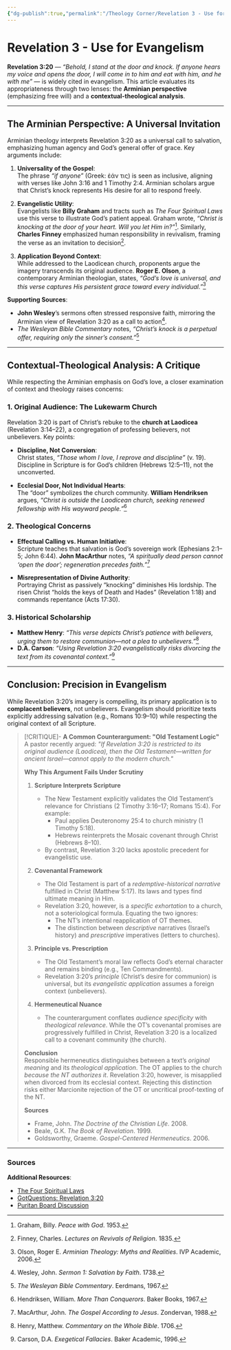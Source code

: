 ```yaml
---
{"dg-publish":true,"permalink":"/Theology Corner/Revelation 3 - Use for Evangelism/"}
---
```


# Revelation 3 - Use for Evangelism
**Revelation 3:20** — *“Behold, I stand at the door and knock. If anyone hears my voice and opens the door, I will come in to him and eat with him, and he with me”* — is widely cited in evangelism. This article evaluates its appropriateness through two lenses: the **Arminian perspective** (emphasizing free will) and a **contextual-theological analysis**.  

---

## The Arminian Perspective: A Universal Invitation  

Arminian theology interprets Revelation 3:20 as a universal call to salvation, emphasizing human agency and God’s general offer of grace. Key arguments include:  

1. **Universality of the Gospel**:  
   The phrase *“if anyone”* (Greek: ἐάν τις) is seen as inclusive, aligning with verses like John 3:16 and 1 Timothy 2:4. Arminian scholars argue that Christ’s knock represents His desire for all to respond freely.  

2. **Evangelistic Utility**:  
   Evangelists like **Billy Graham** and tracts such as *The Four Spiritual Laws* use this verse to illustrate God’s patient appeal. Graham wrote, *“Christ is knocking at the door of your heart. Will you let Him in?”*[^1]. Similarly, **Charles Finney** emphasized human responsibility in revivalism, framing the verse as an invitation to decision[^2].  

3. **Application Beyond Context**:  
   While addressed to the Laodicean church, proponents argue the imagery transcends its original audience. **Roger E. Olson**, a contemporary Arminian theologian, states, *“God’s love is universal, and this verse captures His persistent grace toward every individual.”*[^3]  

**Supporting Sources**:  
- **John Wesley**’s sermons often stressed responsive faith, mirroring the Arminian view of Revelation 3:20 as a call to action[^4].  
- *The Wesleyan Bible Commentary* notes, *“Christ’s knock is a perpetual offer, requiring only the sinner’s consent.”*[^5]  

---

## Contextual-Theological Analysis: A Critique  

While respecting the Arminian emphasis on God’s love, a closer examination of context and theology raises concerns:  

### 1. Original Audience: The Lukewarm Church  
Revelation 3:20 is part of Christ’s rebuke to the **church at Laodicea** (Revelation 3:14–22), a congregation of professing believers, not unbelievers. Key points:  

- **Discipline, Not Conversion**:  
  Christ states, *“Those whom I love, I reprove and discipline”* (v. 19). Discipline in Scripture is for God’s children (Hebrews 12:5–11), not the unconverted.  

- **Ecclesial Door, Not Individual Hearts**:  
  The “door” symbolizes the church community. **William Hendriksen** argues, *“Christ is outside the Laodicean church, seeking renewed fellowship with His wayward people.”*[^6]  

### 2. Theological Concerns  
- **Effectual Calling vs. Human Initiative**:  
  Scripture teaches that salvation is God’s sovereign work (Ephesians 2:1–5; John 6:44). **John MacArthur** notes, *“A spiritually dead person cannot ‘open the door’; regeneration precedes faith.”*[^7]  

- **Misrepresentation of Divine Authority**:  
  Portraying Christ as passively “knocking” diminishes His lordship. The risen Christ “holds the keys of Death and Hades” (Revelation 1:18) and commands repentance (Acts 17:30).  

### 3. Historical Scholarship  
- **Matthew Henry**: *“This verse depicts Christ’s patience with believers, urging them to restore communion—not a plea to unbelievers.”*[^8]  
- **D.A. Carson**: *“Using Revelation 3:20 evangelistically risks divorcing the text from its covenantal context.”*[^9]  

---

## Conclusion: Precision in Evangelism  

While Revelation 3:20’s imagery is compelling, its primary application is to **complacent believers**, not unbelievers. Evangelism should prioritize texts explicitly addressing salvation (e.g., Romans 10:9–10) while respecting the original context of all Scripture.  

> [!CRITIQUE]- **A Common Counterargument: "Old Testament Logic"**  
> A pastor recently argued: *"If Revelation 3:20 is restricted to its original audience (Laodicea), then the Old Testament—written for ancient Israel—cannot apply to the modern church."*  
>   
> **Why This Argument Fails Under Scrutiny**  
> 1. **Scripture Interprets Scripture**  
>    - The New Testament explicitly validates the Old Testament’s relevance for Christians (2 Timothy 3:16–17; Romans 15:4). For example:  
>      - Paul applies Deuteronomy 25:4 to church ministry (1 Timothy 5:18).  
>      - Hebrews reinterprets the Mosaic covenant through Christ (Hebrews 8–10).  
>    - By contrast, Revelation 3:20 lacks apostolic precedent for evangelistic use.  
>   
> 2. **Covenantal Framework**  
>    - The Old Testament is part of a *redemptive-historical narrative* fulfilled in Christ (Matthew 5:17). Its laws and types find ultimate meaning in Him.  
>    - Revelation 3:20, however, is a *specific exhortation* to a church, not a soteriological formula. Equating the two ignores:  
>      - The NT’s intentional reapplication of OT themes.  
>      - The distinction between *descriptive* narratives (Israel’s history) and *prescriptive* imperatives (letters to churches).  
>   
> 3. **Principle vs. Prescription**  
>    - The Old Testament’s moral law reflects God’s eternal character and remains binding (e.g., Ten Commandments).  
>    - Revelation 3:20’s *principle* (Christ’s desire for communion) is universal, but its *evangelistic application* assumes a foreign context (unbelievers).  
>   
> 4. **Hermeneutical Nuance**  
>    - The counterargument conflates *audience specificity* with *theological relevance*. While the OT’s covenantal promises are progressively fulfilled in Christ, Revelation 3:20 is a localized call to a covenant community (the church).  
>   
> **Conclusion**  
> Responsible hermeneutics distinguishes between a text’s *original meaning* and its *theological application*. The OT applies to the church *because the NT authorizes it*. Revelation 3:20, however, is misapplied when divorced from its ecclesial context. Rejecting this distinction risks either Marcionite rejection of the OT or uncritical proof-texting of the NT.  
>   
> **Sources**  
> - Frame, John. *The Doctrine of the Christian Life*. 2008.  
> - Beale, G.K. *The Book of Revelation*. 1999.  
> - Goldsworthy, Graeme. *Gospel-Centered Hermeneutics*. 2006.

---

### Sources  
[^1]: Graham, Billy. *Peace with God*. 1953.  
[^2]: Finney, Charles. *Lectures on Revivals of Religion*. 1835.  
[^3]: Olson, Roger E. *Arminian Theology: Myths and Realities*. IVP Academic, 2006.  
[^4]: Wesley, John. *Sermon 1: Salvation by Faith*. 1738.  
[^5]: *The Wesleyan Bible Commentary*. Eerdmans, 1967.  
[^6]: Hendriksen, William. *More Than Conquerors*. Baker Books, 1967.  
[^7]: MacArthur, John. *The Gospel According to Jesus*. Zondervan, 1988.  
[^8]: Henry, Matthew. *Commentary on the Whole Bible*. 1706.  
[^9]: Carson, D.A. *Exegetical Fallacies*. Baker Academic, 1996.  

**Additional Resources**:  
- [The Four Spiritual Laws](https://www.cru.org)  
- [GotQuestions: Revelation 3:20](https://www.gotquestions.org)  
- [Puritan Board Discussion](https://puritanboard.com/threads/rev-3-20-and-the-universal-call-to-salvation.9451/)